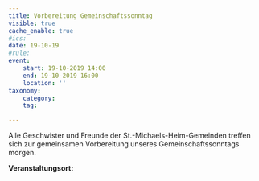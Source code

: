 ```yaml
---
title: Vorbereitung Gemeinschaftssonntag
visible: true
cache_enable: true
#ics: 
date: 19-10-19
#rule: 
event:
	start: 19-10-2019 14:00
	end: 19-10-2019 16:00
	location: ''
taxonomy:
	category: 
	tag: 

---
```

Alle Geschwister und Freunde der St.-Michaels-Heim-Gemeinden treffen sich zur gemeinsamen Vorbereitung unseres Gemeinschaftssonntags morgen.


**Veranstaltungsort:** 

